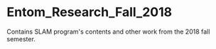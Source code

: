 # Entom_Research_Fall_2018
Contains SLAM program's contents and other work from the 2018 fall semester.
